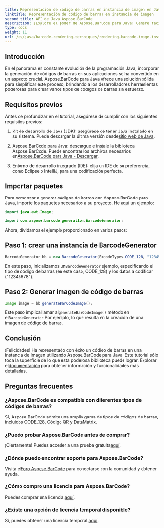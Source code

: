 ```yaml
---
title: Representación de código de barras en instancia de imagen en Java
linktitle: Representación de código de barras en instancia de imagen
second_title: API de Java Aspose.BarCode
description: ¡Explore el poder de Aspose.BarCode para Java! Genere fácilmente códigos de barras de varios tipos utilizando esta sólida biblioteca.
type: docs
weight: 11
url: /es/java/barcode-rendering-techniques/rendering-barcode-image-instance/
---
```


## Introducción

En el panorama en constante evolución de la programación Java, incorporar la generación de códigos de barras en sus aplicaciones se ha convertido en un aspecto crucial. Aspose.BarCode para Java ofrece una solución sólida para simplificar este proceso, brindando a los desarrolladores herramientas poderosas para crear varios tipos de códigos de barras sin esfuerzo.

## Requisitos previos

Antes de profundizar en el tutorial, asegúrese de cumplir con los siguientes requisitos previos:

1.  Kit de desarrollo de Java (JDK): asegúrese de tener Java instalado en su sistema. Puede descargar la última versión desde[sitio web de Java](https://www.oracle.com/java/technologies/javase-downloads.html).

2.  Aspose.BarCode para Java: descargue e instale la biblioteca Aspose.BarCode. Puede encontrar los archivos necesarios en[Aspose.BarCode para Java - Descargar](https://releases.aspose.com/barcode/java/).

3. Entorno de desarrollo integrado (IDE): elija un IDE de su preferencia, como Eclipse o IntelliJ, para una codificación perfecta.

## Importar paquetes

Para comenzar a generar códigos de barras con Aspose.BarCode para Java, importe los paquetes necesarios a su proyecto. He aquí un ejemplo:

```java
import java.awt.Image;

import com.aspose.barcode.generation.BarcodeGenerator;
```

Ahora, dividamos el ejemplo proporcionado en varios pasos:

## Paso 1: crear una instancia de BarcodeGenerator

```java
BarcodeGenerator bb = new BarcodeGenerator(EncodeTypes.CODE_128, "12345678");
```

 En este paso, inicializamos un`BarcodeGenerator` ejemplo, especificando el tipo de código de barras (en este caso, CODE_128) y los datos a codificar ("12345678").

## Paso 2: Generar imagen de código de barras

```java
Image image = bb.generateBarCodeImage();
```

 Este paso implica llamar al`generateBarCodeImage()` método en el`BarcodeGenerator` Por ejemplo, lo que resulta en la creación de una imagen de código de barras.

## Conclusión

 ¡Felicidades! Ha representado con éxito un código de barras en una instancia de imagen utilizando Aspose.BarCode para Java. Este tutorial sólo toca la superficie de lo que esta poderosa biblioteca puede lograr. Explorar el[documentación](https://reference.aspose.com/barcode/java/) para obtener información y funcionalidades más detalladas.

## Preguntas frecuentes

### ¿Aspose.BarCode es compatible con diferentes tipos de códigos de barras?
Sí, Aspose.BarCode admite una amplia gama de tipos de códigos de barras, incluidos CODE_128, Código QR y DataMatrix.

### ¿Puedo probar Aspose.BarCode antes de comprar?
 ¡Ciertamente! Puedes acceder a una prueba gratuita[aquí](https://releases.aspose.com/).

### ¿Dónde puedo encontrar soporte para Aspose.BarCode?
 Visita el[Foro Aspose.BarCode](https://forum.aspose.com/c/barcode/13) para conectarse con la comunidad y obtener ayuda.

### ¿Cómo compro una licencia para Aspose.BarCode?
 Puedes comprar una licencia.[aquí](https://purchase.aspose.com/buy).

### ¿Existe una opción de licencia temporal disponible?
 Sí, puedes obtener una licencia temporal.[aquí](https://purchase.aspose.com/temporary-license/).
